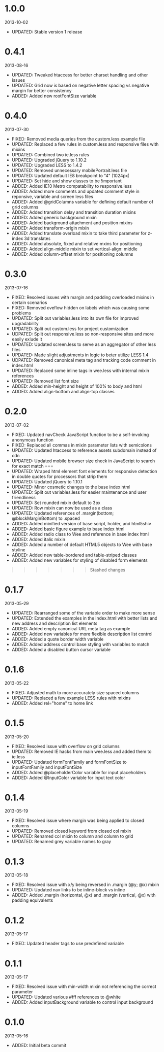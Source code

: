 # 1.0.0

2013-10-02

- UPDATED: Stable version 1 release

# 0.4.1

2013-08-16

- UPDATED: Tweaked htaccess for better charset handling and other issues
- UPDATED: Grid now is based on negative letter spacing vs negative margin for better consistency
- ADDED: Added new rootFontSize variable

# 0.4.0

2013-07-30

- FIXED: Removed media queries from the custom.less example file
- UPDATED: Replaced a few rules in custom.less and responsive files with mixins
- UPDATED: Combined two ie.less rules
- UPDATED: Upgraded jQuery to 1.10.2
- UPDATED: Upgraded LESS to 1.4.2
- UPDATED: Removed unnecessary mobilePortrait.less file
- UPDATED: Updated default IE8 breakpoint to "4" (1024px)
- UPDATED: Set hide and show classes to be !important
- ADDED: Added IE10 Metro compatability to responsive.less
- ADDED: Added more comments and updated comment style in reponsive, variable and screen less files
- ADDED: Added @gridColumns variable for defining default number of grid columns
- ADDED: Added transition delay and transition duration mixins
- ADDED: Added generic background mixin
- ADDED: Added background attachment and position mixins
- ADDED: Added transform-origin mixin
- ADDED: Added translate overload mixin to take third parameter for z-index 3d translates
- ADDED: Added absolute, fixed and relative mxins for positioning
- ADDED: Added align-middle mixin to set vertical-align: middle
- ADDED: Added column-offset mixin for positioning columns

# 0.3.0

2013-07-16

- FIXED: Resolved issues with margin and padding overloaded mixins in certain scenarios
- FIXED: Removed oveflow hidden on labels which was causing some problems
- UPDATED: Split out variables.less into its own file for improved upgradability
- UPDATED: Split out custom.less for project customization
- UDPATED: Split out responsive.less so non-responsive sites and more easily exlude it
- UPDATED: Updated screen.less to serve as an aggregator of other less files
- UPDATED: Made slight adjustments in logic to beter utilize LESS 1.4
- UDPATED: Removed canonical meta tag and tracking code comment in index.html
- UPDATED: Replaced some inline tags in wee.less with internal mixin references
- UPDATED: Removed list font size
- ADDED: Added min-height and height of 100% to body and html
- ADDED: Added align-bottom and align-top classes

# 0.2.0

2013-07-02

- FIXED: Updated navCheck JavaScript function to be a self-invoking anonymous function
- FIXED: Replaced all commas in mixin parameter lists with semicolons
- UPDATED: Updated htaccess to reference assets subdomain instead of cdn
- UPDATED: Updated mobile browser size check in JavaScript to search for exact match ===
- UPDATED: Wraped html element font elements for responsive detection in double quotes for processors that strip them
- UPDATED: Updated jQuery to 1.10.1
- UPDATED: Minor cosmetic changes to the base index html
- UPDATED: Split out variables.less for easier maintenance and user friendliness
- UPDATED: Set rounded mixin default to 3px
- UPDATED: Row mixin can now be used as a class
- UPDATED: Updated references of .margin(bottom; @blockMarginBottom) to .spaced
- ADDED: Added minified version of base script, holder, and html5shiv
- ADDED: Added basic figure example to base index html
- ADDED: Added radio class to Wee and reference in base index html
- ADDED: Added italic mixin
- ADDED: Added a number of default HTML5 objects to Wee with base styline
- ADDED: Added new table-bordered and table-striped classes
- ADDED: Added new variables for styling of disabled form elements

>>>>>>> Stashed changes
# 0.1.7

2013-05-29

- UPDATED: Rearranged some of the variable order to make more sense
- UPDATED: Extended the examples in the index.html with better lists and new address and description list elements
- ADDED: Added empty canonical URL meta tag as example
- ADDED: Added new variables for more flexible description list control
- ADDED: Added a quote border width variable
- ADDED: Added address control base styling with variables to match
- ADDED: Added a disabled button cursor variable

# 0.1.6

2013-05-22

- FIXED: Adjusted math to more accurately size spaced columns
- UPDATED: Replaced a few example LESS rules with mixins
- ADDED: Added rel="home" to home link

# 0.1.5

2013-05-20

- FIXED: Resolved issue with overflow on grid columns
- UPDATED: Removed IE hacks from main wee.less and added them to ie.less
- UPDATED: Updated formFontFamily and formFontSize to inputFontFamily and inputFontSize
- ADDED: Added @placeholderColor variable for input placeholders
- ADDED: Added @InputColor variable for input text color

# 0.1.4

2013-05-19

- FIXED: Resolved issue where margin was being applied to closed columns
- UPDATED: Removed closed keyword from closed col mixin
- UPDATED: Renamed col mixin to column and column to grid
- UPDATED: Renamed grey variable names to gray

# 0.1.3

2013-05-18

- FIXED: Resolved issue with x/y being reversed in .margin (@y; @x) mixin
- UPDATED: Updated nav links to be inline-block vs inline
- ADDED: Added .margin (horizontal, @x) and .margin (vertical, @x) with padding equivalents

# 0.1.2

2013-05-17

- FIXED: Updated header tags to use predefined variable

# 0.1.1

2013-05-17

- FIXED: Resolved issue with min-width mixin not referencing the correct parameter
- UPDATED: Updated various #fff references to @white
- ADDED: Added inputBackground variable to control input background 

# 0.1.0

2013-05-16

- ADDED: Initial beta commit